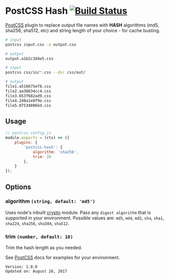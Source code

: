 # PostCSS Hash [![Build Status][ci-img]][ci]

[PostCSS] plugin to replace output file names with **HASH** algorithms (md5, sha256, sha512, etc) and string length of your choice - for cache busting.

```sh
# input
postcss input.css -o output.css

# output
output.a1b2c3d4e5.css
```

```sh
# input
postcss css/in/*.css --dir css/out/

# output
file1.a516675ef8.css
file2.aa36634cc4.css
file3.653f682ad9.css
file4.248a1e8f9e.css
file5.07534806bd.css
```

## Usage

```js
// postcss.config.js
module.exports = (ctx) => ({
    plugins: {
        'postcss-hash': {
            algorithm: 'sha256',
            trim: 20
        },
    }
});
```

## Options
### algorithm `(string, default: 'md5')`

Uses node's inbuilt [crypto] module. Pass any `digest algorithm` that is supported in your environment. Possible values are: `md5`, `md4`, `md2`, `sha`, `sha1`, `sha224`, `sha256`, `sha384`, `sha512`.


### trim `(number, default: 10)`

Trim the hash length as you needed.



See [PostCSS] docs for examples for your environment.

```
Version: 1.0.0
Updated on: August 26, 2017
```

[PostCSS]: https://github.com/postcss/postcss
[ci-img]:  https://travis-ci.org/dacodekid/postcss-hash.svg
[ci]:      https://travis-ci.org/dacodekid/postcss-hash
[crypto]:  https://nodejs.org/api/crypto.html
